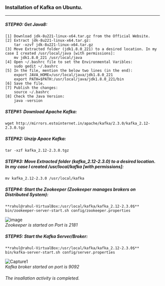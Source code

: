 ### Installation of Kafka on Ubuntu.
<hr>

##### STEP#0: Get Java8:

```
[1] Download jdk-8u221-linux-x64.tar.gz from the Official Website.
[2] Extract jdk-8u221-linux-x64.tar.gz:
    tar -xzvf jdk-8u221-linux-x64.tar.gz
[3] Move Extracted folder (jdk1.8.0_221) to a desired location. In my case I created /usr/local/java [with permissions]:
    mv jdk1.8.0_221 /usr/local/java
[4] Open ~/.bashrc file to set the Environmental Varibles:
    sudo gedit ~/.bashrc	
[5] In the file, mention the below two lines (in the end):
    export JAVA_HOME=/usr/local/java/jdk1.8.0_221
    export PATH=$PATH:/usr/local/java/jdk1.8.0_221/bin
[6] Save the file.
[7] Publish the changes:
    source ~/.bashrc
[8] Check the Java Version: 
    java -version
```

##### STEP#1: Download Apache Kafka:
```
wget http://mirrors.estointernet.in/apache/kafka/2.3.0/kafka_2.12-2.3.0.tgz
```
##### STEP#2: Unzip Apace Kafka: 
```
tar -xzf kafka_2.12-2.3.0.tgz
```
##### STEP#3: Move Extracted folder (kafka_2.12-2.3.0) to a desired location. In my case I created /usr/local/kafka [with permissions]:
```     
mv kafka_2.12-2.3.0 /usr/local/kafka
```
##### STEP#4: Start the Zookeeper (Zookeeper manages brokers on Distributed System):
```
**rahul@rahul-VirtualBox:/usr/local/kafka/kafka_2.12-2.3.0$** bin/zookeeper-server-start.sh config/zookeeper.properties
```
![image](https://user-images.githubusercontent.com/45539698/65813293-02b07f00-e1f1-11e9-8921-09815b43ab47.png) </br>
*Zookeeper is started on Port is 2181* 

##### STEP#5: Start the Kafka Server/Broker:
```
**rahul@rahul-VirtualBox:/usr/local/kafka/kafka_2.12-2.3.0$** bin/kafka-server-start.sh config/server.properties
```
![Capture1](https://user-images.githubusercontent.com/45539698/65813431-bc5c1f80-e1f2-11e9-8336-085dfe065312.JPG) </br>
*Kafka broker started on port is  9092*

###### The insallation activity is completed.
